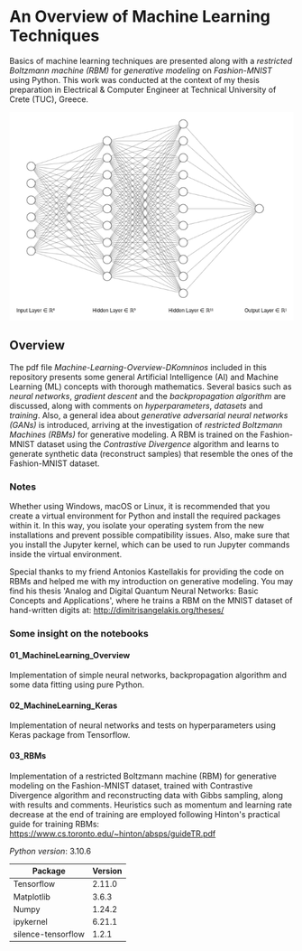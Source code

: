 # An Overview of Machine Learning Techniques

Basics of machine learning techniques are presented along with a *restricted Boltzmann machine (RBM)* for *generative modeling* on *Fashion-MNIST* using Python. This work was conducted at the context of my thesis preparation in Electrical & Computer Engineer at Technical University of Crete (TUC), Greece.

![alt text](https://github.com/dkomni/machine-learning-overview/blob/master/deep_nn.png)

## Overview
The pdf file *Machine-Learning-Overview-DKomninos* included in this repository presents some general Artificial Intelligence (AI) and Machine Learning (ML) concepts with thorough mathematics. Several basics such as *neural networks*, *gradient descent* and the *backpropagation algorithm* are discussed, along with comments on *hyperparameters*, *datasets* and *training*. Also, a general idea about *generative adversarial neural networks (GANs)* is introduced, arriving at the investigation of *restricted Boltzmann Machines (RBMs)* for generative modeling. A RBM is trained on the Fashion-MNIST dataset using the *Contrastive Divergence* algorithm and learns to generate synthetic data (reconstruct samples) that resemble the ones of the Fashion-MNIST dataset.

### Notes
Whether using Windows, macOS or Linux, it is recommended that you create a virtual environment for Python and install the required packages within it. In this way, you isolate your operating system from the new installations and prevent possible compatibility issues. Also, make sure that you install the Jupyter kernel, which can be used to run Jupyter commands inside the virtual environment.

Special thanks to my friend Antonios Kastellakis for providing the code on RBMs and helped me with my introduction on generative modeling. You may find his thesis 'Analog and Digital Quantum Neural Networks: Basic Concepts and Applications', where he trains a RBM on the MNIST dataset of hand-written digits at: http://dimitrisangelakis.org/theses/

### Some insight on the notebooks

#### 01_MachineLearning_Overview
Implementation of simple neural networks, backpropagation algorithm and some data fitting using pure Python.

#### 02_MachineLearning_Keras
Implementation of neural networks and tests on hyperparameters using Keras package from Tensorflow.

#### 03_RBMs
Implementation of a restricted Boltzmann machine (RBM) for generative modeling on the Fashion-MNIST dataset, trained with Contrastive Divergence algorithm and reconstructing data with Gibbs sampling, along with results and comments. Heuristics such as momentum and learning rate decrease at the end of training are employed following Hinton's practical guide for training RBMs: https://www.cs.toronto.edu/~hinton/absps/guideTR.pdf

*Python version*: 3.10.6

| Package    | Version |
| ---------- | ------- |
| Tensorflow | 2.11.0  |
| Matplotlib | 3.6.3   |
| Numpy      | 1.24.2  |
| ipykernel  | 6.21.1  |
| silence-tensorflow | 1.2.1 |

